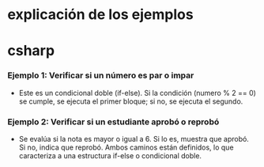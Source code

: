 # explicación de los ejemplos
# csharp
### Ejemplo 1: Verificar si un número es par o impar
- Este es un condicional doble (if-else). Si la condición (numero % 2 == 0) se cumple, se ejecuta el primer bloque; si no, se ejecuta el segundo.
### Ejemplo 2: Verificar si un estudiante aprobó o reprobó
- Se evalúa si la nota es mayor o igual a 6. Si lo es, muestra que aprobó. Si no, indica que reprobó. Ambos caminos están definidos, lo que caracteriza a una estructura if-else o condicional doble.